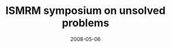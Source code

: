 ---
title: "ISMRM symposium on unsolved problems"
project_id: 
date: 2008-05-06
conference_id: ""
presenters:
   - peter_bandettini
summary: "<p>ISMRM symposium on unsolved problems</p>"
file: /assets/presentations/T225.ppt
filename: T225.ppt
layout: presentation
---